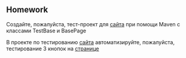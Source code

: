 ## Homework

Создайте, пожалуйста, тест-проект для [сайта](http://the-internet.herokuapp.com/) при помощи Maven с классами TestBase и BasePage

В проекте по тестированию [сайта](http://the-internet.herokuapp.com/) автоматизируйте, пожалуйста, тестирование 3 кнопок на [странице](http://the-internet.herokuapp.com/javascript_alerts) 
